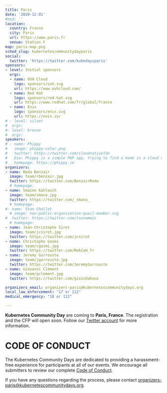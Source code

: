 ```yaml
---
title: Paris
date: '2020-12-01'
#end: ''
location:
  country: France
  city: Paris
  url: https://www.paris.fr
  venue: Station F
map: paris-map.png
sched_slug: kubernetescommunitydayparis
social:
  twitter: 'https://twitter.com/kubedaysparis'
sponsors:
- level: Initial sponsors
  orgs:
  - name: OVH Cloud
    logo: sponsors/ovh.svg
    url: https://www.ovhcloud.com/
  - name: Red Hat
    logo: sponsors/red-hat.svg
    url: https://www.redhat.com/fr/global/france
  - name: Enix
    logo: sponsors/enix.svg
    url: https://enix.io/
# - level: silver
#  orgs:
#- level: bronze
#  orgs:
speakers:
# - name: Phippy
#   image: phippy-color.png
#   twitter: https://twitter.com/cloudnativefdn
#   bio: Phippy is a simple PHP app, trying to find a home in a cloud native world.
#   homepage: https://phippy.io
organizers:
- name: Reda Benzair
  image: team/rbenzair.jpg
  twitter: https://twitter.com/BenzairReda
  # homepage: 
- name: Smaïne Kahlouch 
  image: team/smana.jpg
  twitter: https://twitter.com/_smana_
  # homepage: 
#- name: Stan Chollet 
  # image: non-public-organization-quail-member.svg
#  twitter: https://twitter.com/tsunammis
  # homepage:
- name: Jean-Christophe Sirot
  image: team/jcsirot.jpg
  twitter: https://twitter.com/jcsirot
- name: Christophe Gasmi 
  image: team/cgasmi.jpg
  twitter: https://twitter.com/RekCaH_fr
- name: Jeremy Garrouste
  image: team/jgarrouste.jpg
  twitter: https://twitter.com/JeremyGarrouste
- name: Giovanni Clément
  image: team/gclement.jpg
  twitter: https://twitter.com/gioindahouz

organizers_email: organizers-paris@kubernetescommunitydays.org
local_law_enforcement: "17 or 112"
medical_emergency: "18 or 112"

---
```


**Kubernetes Community Day** are coming to **Paris, France**. The registration and the CFP will open soon. Follow our [Twitter account](https://twitter.com/KubeDaysParis) for more information.

# CODE OF CONDUCT
The Kubernetes Community Days are dedicated to providing a  harassment-free experience for participants at all of our events. We encourage all submitters to review our complete [Code of Conduct](https://kubernetescommunitydays.org/code-of-conduct/).

If you have any questions regarding the process, please contact [organizers-paris@kubernetescommunitydays.org](mailto:organizers-paris@kubernetescommunitydays.org).



<!-- Please take a look at our exciting [speaker](speakers) lineup. Our event would not be possible without support of our [sponsors](sponsor). Prospective sponsors can review our [offerings](sponsor-form). We're still finalizing our [program](program) due to some challenges with arranging flights to our exciting [venue](venue). In the meantime, please review our [Code of Conduct](/code-of-conduct). Please [contact](contact) the organizers with any questions. -->
